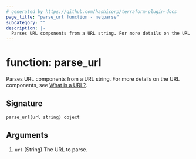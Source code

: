 ```yaml
---
# generated by https://github.com/hashicorp/terraform-plugin-docs
page_title: "parse_url function - netparse"
subcategory: ""
description: |-
  Parses URL components from a URL string. For more details on the URL components, see What is a URL? https://developer.mozilla.org/en-US/docs/Learn/Common_questions/What_is_a_URL.
---
```


# function: parse_url

Parses URL components from a URL string. For more details on the URL components, see [What is a URL?](https://developer.mozilla.org/en-US/docs/Learn/Common_questions/What_is_a_URL).



## Signature

<!-- signature generated by tfplugindocs -->
```text
parse_url(url string) object
```

## Arguments

<!-- arguments generated by tfplugindocs -->
1. `url` (String) The URL to parse.

